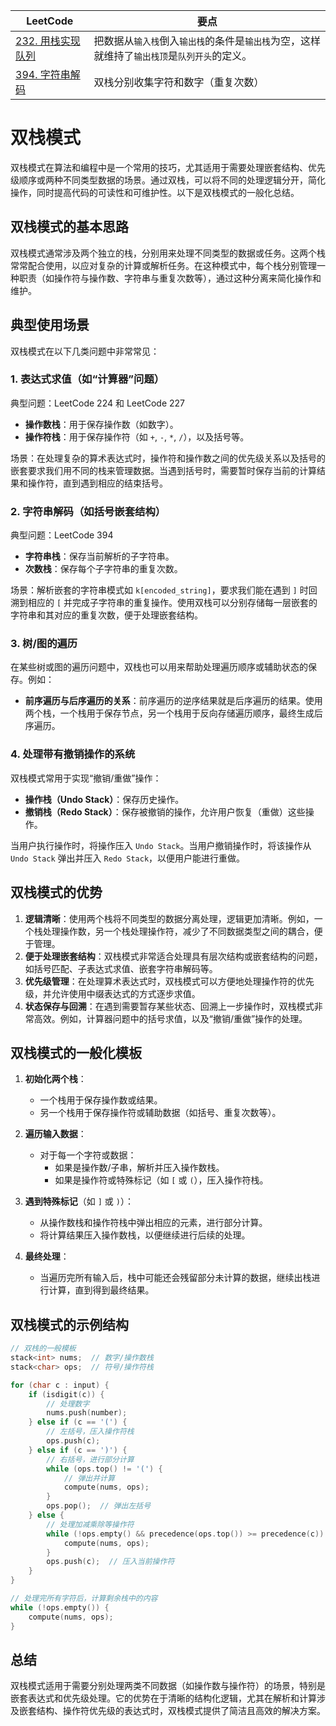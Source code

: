|LeetCode|要点|
|---------------------------------------|---------------------------------------|
|[232. 用栈实现队列][github-leetcode-0232]|把数据从`输入栈`倒入`输出栈`的条件是`输出栈`为空，这样就维持了`输出栈顶`是`队列开头`的定义。|
|[394. 字符串解码][github-leetcode-394]|双栈分别收集字符和数字（重复次数）|

# 双栈模式

双栈模式在算法和编程中是一个常用的技巧，尤其适用于需要处理嵌套结构、优先级顺序或两种不同类型数据的场景。通过双栈，可以将不同的处理逻辑分开，简化操作，同时提高代码的可读性和可维护性。以下是双栈模式的一般化总结。

## 双栈模式的基本思路
双栈模式通常涉及两个独立的栈，分别用来处理不同类型的数据或任务。这两个栈常常配合使用，以应对复杂的计算或解析任务。在这种模式中，每个栈分别管理一种职责（如操作符与操作数、字符串与重复次数等），通过这种分离来简化操作和维护。

## 典型使用场景
双栈模式在以下几类问题中非常常见：

### 1. **表达式求值（如“计算器”问题）**
典型问题：LeetCode 224 和 LeetCode 227
- **操作数栈**：用于保存操作数（如数字）。
- **操作符栈**：用于保存操作符（如 `+`, `-`, `*`, `/`），以及括号等。

场景：在处理复杂的算术表达式时，操作符和操作数之间的优先级关系以及括号的嵌套要求我们用不同的栈来管理数据。当遇到括号时，需要暂时保存当前的计算结果和操作符，直到遇到相应的结束括号。

### 2. **字符串解码（如括号嵌套结构）**
典型问题：LeetCode 394
- **字符串栈**：保存当前解析的子字符串。
- **次数栈**：保存每个子字符串的重复次数。

场景：解析嵌套的字符串模式如 `k[encoded_string]`，要求我们能在遇到 `]` 时回溯到相应的 `[` 并完成子字符串的重复操作。使用双栈可以分别存储每一层嵌套的字符串和其对应的重复次数，便于处理嵌套结构。

### 3. **树/图的遍历**
在某些树或图的遍历问题中，双栈也可以用来帮助处理遍历顺序或辅助状态的保存。例如：
- **前序遍历与后序遍历的关系**：前序遍历的逆序结果就是后序遍历的结果。使用两个栈，一个栈用于保存节点，另一个栈用于反向存储遍历顺序，最终生成后序遍历。

### 4. **处理带有撤销操作的系统**
双栈模式常用于实现“撤销/重做”操作：
- **操作栈（Undo Stack）**：保存历史操作。
- **撤销栈（Redo Stack）**：保存被撤销的操作，允许用户恢复（重做）这些操作。

当用户执行操作时，将操作压入 `Undo Stack`。当用户撤销操作时，将该操作从 `Undo Stack` 弹出并压入 `Redo Stack`，以便用户能进行重做。

## 双栈模式的优势
1. **逻辑清晰**：使用两个栈将不同类型的数据分离处理，逻辑更加清晰。例如，一个栈处理操作数，另一个栈处理操作符，减少了不同数据类型之间的耦合，便于管理。
2. **便于处理嵌套结构**：双栈模式非常适合处理具有层次结构或嵌套结构的问题，如括号匹配、子表达式求值、嵌套字符串解码等。
3. **优先级管理**：在处理算术表达式时，双栈模式可以方便地处理操作符的优先级，并允许使用中缀表达式的方式逐步求值。
4. **状态保存与回溯**：在遇到需要暂存某些状态、回溯上一步操作时，双栈模式非常高效。例如，计算器问题中的括号求值，以及“撤销/重做”操作的处理。

## 双栈模式的一般化模板

1. **初始化两个栈**：
   - 一个栈用于保存操作数或结果。
   - 另一个栈用于保存操作符或辅助数据（如括号、重复次数等）。

2. **遍历输入数据**：
   - 对于每一个字符或数据：
     - 如果是操作数/子串，解析并压入操作数栈。
     - 如果是操作符或特殊标记（如 `[` 或 `(`），压入操作符栈。
   
3. **遇到特殊标记**（如 `]` 或 `)`）：
   - 从操作数栈和操作符栈中弹出相应的元素，进行部分计算。
   - 将计算结果压入操作数栈，以便继续进行后续的处理。

4. **最终处理**：
   - 当遍历完所有输入后，栈中可能还会残留部分未计算的数据，继续出栈进行计算，直到得到最终结果。

## 双栈模式的示例结构

```cpp
// 双栈的一般模板
stack<int> nums;  // 数字/操作数栈
stack<char> ops;  // 符号/操作符栈

for (char c : input) {
    if (isdigit(c)) {
        // 处理数字
        nums.push(number);
    } else if (c == '(') {
        // 左括号，压入操作符栈
        ops.push(c);
    } else if (c == ')') {
        // 右括号，进行部分计算
        while (ops.top() != '(') {
            // 弹出并计算
            compute(nums, ops);
        }
        ops.pop();  // 弹出左括号
    } else {
        // 处理加减乘除等操作符
        while (!ops.empty() && precedence(ops.top()) >= precedence(c)) {
            compute(nums, ops);
        }
        ops.push(c);  // 压入当前操作符
    }
}

// 处理完所有字符后，计算剩余栈中的内容
while (!ops.empty()) {
    compute(nums, ops);
}
```

## 总结
双栈模式适用于需要分别处理两类不同数据（如操作数与操作符）的场景，特别是嵌套表达式和优先级处理。它的优势在于清晰的结构化逻辑，尤其在解析和计算涉及嵌套结构、操作符优先级的表达式时，双栈模式提供了简洁且高效的解决方案。


[github-leetcode-0232]: ../../0232.%20Implement%20Queue%20using%20Stacks/0232_MyQueue.h
[github-leetcode-394]: ../../0394.%20Decode%20String/0394_decodeString.h
